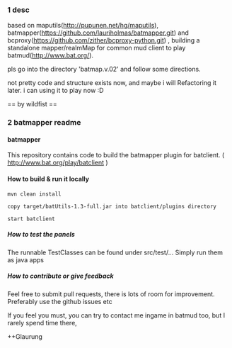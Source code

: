 
### 1 desc

based on maputils(http://pupunen.net/hg/maputils), batmapper(https://github.com/lauriholmas/batmapper.git) and bcproxy(https://github.com/zither/bcproxy-python.git) , building a standalone mapper/realmMap for common mud client to play batmud(http://www.bat.org/).

pls go into the directory 'batmap.v.02' and follow some directions.

not pretty code and structure exists now, and maybe i will Refactoring it later. i can using it to play now :D

== by wildfist ==

### 2 batmapper readme

#### batmapper 
This repository contains code to build the batmapper plugin for batclient. ( http://www.bat.org/play/batclient )

#### How to build & run it locally #
```
mvn clean install    

copy target/batUtils-1.3-full.jar into batclient/plugins directory    

start batclient    

```


##### How to test the panels # 
The runnable TestClasses can be found under src/test/...
Simply run them as java apps

##### How to contribute or give feedback #
Feel free to submit pull requests, there is lots of room for improvement. Preferably use the github issues etc   

If you feel you must, you can try to contact me ingame in batmud too, but I rarely spend time there,   

++Glaurung


